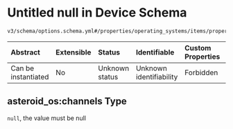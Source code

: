 # Untitled null in Device Schema

```txt
v3/schema/options.schema.yml#/properties/operating_systems/items/properties/options/items/properties/remote_values/properties/asteroid_os:channels
```



| Abstract            | Extensible | Status         | Identifiable            | Custom Properties | Additional Properties | Access Restrictions | Defined In                                                          |
| :------------------ | :--------- | :------------- | :---------------------- | :---------------- | :-------------------- | :------------------ | :------------------------------------------------------------------ |
| Can be instantiated | No         | Unknown status | Unknown identifiability | Forbidden         | Allowed               | none                | [device.schema.json*](../device.schema.json "open original schema") |

## asteroid_os:channels Type

`null`, the value must be null
